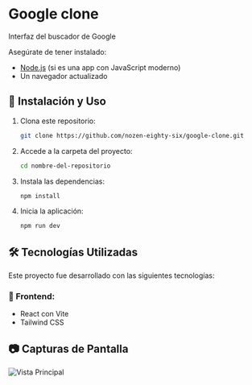 # Google clone

Interfaz del buscador de Google



Asegúrate de tener instalado:

- [Node.js](https://nodejs.org/) (si es una app con JavaScript moderno)
- Un navegador actualizado

## 🚀 Instalación y Uso

1. Clona este repositorio:

   ```bash
   git clone https://github.com/nozen-eighty-six/google-clone.git
2. Accede a la carpeta del proyecto:

   ```bash
   cd nombre-del-repositorio
3. Instala las dependencias:

   ```bash
   npm install
4. Inicia la aplicación:

   ```bash
   npm run dev
## 🛠️ Tecnologías Utilizadas

Este proyecto fue desarrollado con las siguientes tecnologías:

### 📌 Frontend:
- React con Vite
- Tailwind CSS



## 📷 Capturas de Pantalla

![Vista Principal](./public/screenshots/home.png)



